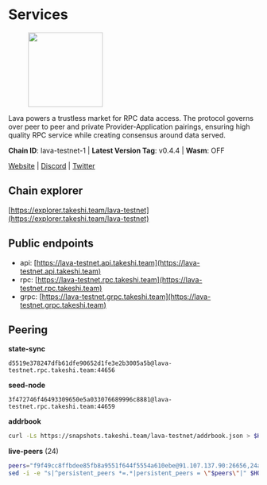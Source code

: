 # Services

<figure><img src="https://raw.githubusercontent.com/kj89/testnet_manuals/main/pingpub/logos/lava.png" width="150" alt=""><figcaption></figcaption></figure>

Lava powers a trustless market for RPC data access. The protocol  governs over peer to peer and private Provider-Application pairings,  ensuring high quality RPC service while creating consensus around data served.

**Chain ID**: lava-testnet-1 | **Latest Version Tag**: v0.4.4 | **Wasm**: OFF

[Website](https://lavanet.xyz) | [Discord](https://discord.com/invite/Tbk5NxTCdA) | [Twitter](https://twitter.com/lavanetxyz)




## Chain explorer
[https://explorer.takeshi.team/lava-testnet](https://explorer.takeshi.team/lava-testnet)

## Public endpoints

* api: [https://lava-testnet.api.takeshi.team](https://lava-testnet.api.takeshi.team)
* rpc: [https://lava-testnet.rpc.takeshi.team](https://lava-testnet.rpc.takeshi.team)
* grpc: [https://lava-testnet.grpc.takeshi.team](https://lava-testnet.grpc.takeshi.team)

## Peering

**state-sync**

```text
d5519e378247dfb61dfe90652d1fe3e2b3005a5b@lava-testnet.rpc.takeshi.team:44656
```

**seed-node**

```text
3f472746f46493309650e5a033076689996c8881@lava-testnet.rpc.takeshi.team:44659
```

**addrbook**
```bash
curl -Ls https://snapshots.takeshi.team/lava-testnet/addrbook.json > $HOME/.lava/config/addrbook.json
```

**live-peers** (24)
```bash
peers="f9f49cc8ffbdee85fb8a9551f644f5554a610ebe@91.107.137.90:26656,24a2bb2d06343b0f74ed0a6dc1d409ce0d996451@188.40.98.169:27656,3a750868d3284cc4a07be4a878333e38b44b94bf@144.91.111.1:26656,d5519e378247dfb61dfe90652d1fe3e2b3005a5b@65.109.68.190:44656,f30d07170a092f82702e3c12334fa9fd828b71c6@168.119.124.130:47656,f68c57ca955420779773f9320a6b7710c2b29f73@188.191.36.222:26656,3c47fd1662bcb17a4713c23e41d7b25e34478b8e@103.19.25.157:26672,5c2a752c9b1952dbed075c56c600c3a79b58c395@185.16.39.172:27066,bd1e1f8df77e7b61200c490c9fabe6bbc4412d4e@91.223.3.144:26856,13a9209a4d08803a3becac57de8eb02dd51f8f41@65.109.23.114:19956,6a55747d1f93e46696f233ac563e28fea24afc47@38.242.237.192:36656,90451ff8f47b8f4b077e95837f112135fea14531@207.180.231.123:31656,c44a02dba51e23ac06b006fb1285988c89051ce7@85.10.198.171:26556,7022dbc496c5cc645df6a44f792b40aa150844a3@62.141.44.209:38656,433be6210ad6350bebebad68ec50d3e0d90cb305@217.13.223.167:60856,8636a0d9276ee1b99c772e51904ea010862bc772@135.181.133.37:27656,eb7832932626c1c636d16e0beb49e0e4498fbd5e@65.108.231.124:20656,bb8c8cea499a1fa7e97922b5a9882c2360c6575a@176.103.222.21:26656,d3eb474a1f90d004e49638e384069c32d7dcc8a2@185.252.232.110:26656,dfa93668152cb6b3a822c987f9c22110a1c2f314@178.18.255.221:26656,3a445bfdbe2d0c8ee82461633aa3af31bc2b4dc0@3.252.219.158:26656,e593c7a9ca61f5616119d6beb5bd8ef5dd28d62d@34.246.190.1:26656,602c87226395588e141076abbc967945465bba8e@65.109.68.93:36656,6dd9c6d619f9e6fc75f39bacd313f811ca64b2c6@65.108.224.180:26656"
sed -i -e "s|^persistent_peers *=.*|persistent_peers = \"$peers\"|" $HOME/.lava/config/config.toml
```
